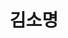 ---
layout: page
title: 김소명
description: Combined Master's and Ph.D
img: /assets/img/김소명.jpg
importance: 4
category: current
---